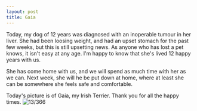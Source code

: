 ```yaml
---
layout: post
title: Gaia
---
```

Today, my dog of 12 years was diagnosed with an inoperable tumour in her liver. She had been loosing weight, and had an upset stomach for the past few weeks, but this is still upsetting news. As anyone who has lost a pet knows, it isn't easy at any age. I'm happy to know that she's lived 12 happy years with us. 

She has come home with us, and we will spend as much time with her as we can. Next week, she will he be put down at home, where at least she can be somewhere she feels safe and comfortable. 
<!--break-->
Today's picture is of Gaia, my Irish Terrier. Thank you for all the happy times.
![13/366](media.humanboring.net/photos/2016-01-13.jpeg)